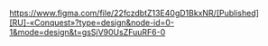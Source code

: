 https://www.figma.com/file/22fczdbtZ13E40gD1BkxNR/[Published][RU]-«Conquest»?type=design&node-id=0-1&mode=design&t=gsSjV90UsZFuuRF6-0
